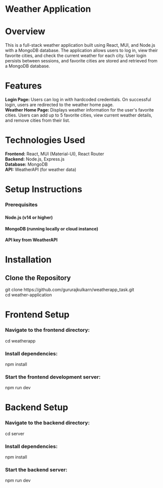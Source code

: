 <h1> Weather Application </h1>
 <h1>Overview  </h1>
 This is a full-stack weather application built using React, MUI, and Node.js with a MongoDB database. The application allows users to log in, view their favorite cities, and check the current weather for each city. User login persists between sessions, and favorite cities are stored and retrieved from a MongoDB database.

 <h1>Features </h1>
 <b>Login Page:</b> Users can log in with hardcoded credentials. On successful login, users are redirected to the weather home page.<br/>
 <b> Weather Home Page: </b> Displays weather information for the user's favorite cities. Users can add up to 5 favorite cities, view current weather details, and remove cities from their list.<br/>
 <h1> Technologies Used</h1>
<b>Frontend:</b> React, MUI (Material-UI), React Router<br/>
<b>Backend:</b> Node.js, Express.js<br/>
<b>Database:</b> MongoDB<br/>
<b>API:</b> WeatherAPI (for weather data)<br/>
<h1>Setup Instructions</h1> 
<h3>Prerequisites<h3/>
<h4>Node.js (v14 or higher)</h4>
<h4>MongoDB (running locally or cloud instance)</h4>
<h4>API key from WeatherAPI</h4>
<h1>Installation</h1>
<h2>Clone the Repository</h2>
git clone https://github.com/gururajkulkarn/weatherapp_task.git   <br/>
cd weather-application <br/>
<h1>Frontend Setup</h1>
<h3>Navigate to the frontend directory:</h3>
<p>cd weatherapp</p>
<h3>Install dependencies:</h3>
<p>npm install </p>
<h3>Start the frontend development server:</h3>
<p>npm run dev</p>
<h1>Backend Setup</h1>
<h3>Navigate to the backend directory:</h3>
<p>cd server   </p>
<h3>Install dependencies:</h3>
<p>npm install </p>
 <h3>Start the backend server:</h3>
<p>npm run dev</p>
